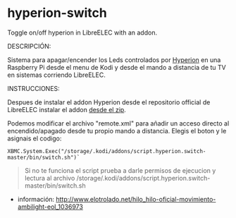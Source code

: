 
hyperion-switch
========

Toggle on/off hyperion in LibreELEC with an addon.



DESCRIPCIÓN:

Sistema para apagar/encender los Leds controlados por [Hyperion](https://github.com/tvdzwan/hyperion) en una Raspberry Pi desde el menu de Kodi y desde el mando a distancia de tu TV en sistemas corriendo LibreELEC.

INSTRUCCIONES:

Despues de instalar el addon Hyperion desde el repositorio official de LibreELEC instalar el addon [desde el zip](https://github.com/bite-your-idols/script.hyperion.switch/releases/latest).

Podemos modificar el archivo "remote.xml" para añadir un acceso directo al encendido/apagado desde tu propio mando a distancia. Elegis el boton y le asignais el codigo:
```
XBMC.System.Exec("/storage/.kodi/addons/script.hyperion.switch-master/bin/switch.sh")`
```

> Si no te funciona el script prueba a darle permisos de ejecucion y lectura al archivo /storage/.kodi/addons/script.hyperion.switch-master/bin/switch.sh


+ información: http://www.elotrolado.net/hilo_hilo-oficial-movimiento-ambilight-eol_1036973
